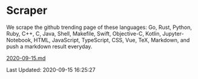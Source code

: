 # Scraper

We scrape the github trending page of these languages: Go, Rust, Python, Ruby, C++, C, Java, Shell, Makefile, Swift, Objective-C, Kotlin, Jupyter-Notebook, HTML, JavaScript, TypeScript, CSS, Vue, TeX, Markdown, and push a markdown result everyday.

[2020-09-15.md](https://github.com/yangwenmai/github-trending-backup/blob/master/2020-09-15.md)

Last Updated: 2020-09-15 16:25:27